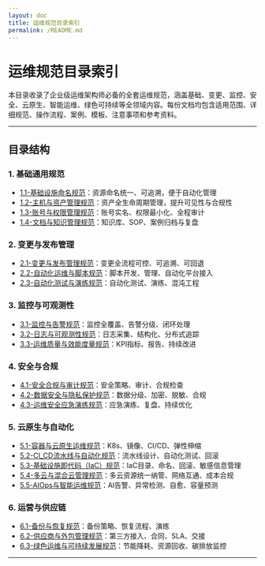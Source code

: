 ```yaml
---
layout: doc
title: 运维规范目录索引
permalink: /README.md
---
```


# 运维规范目录索引

本目录收录了企业级运维架构师必备的全套运维规范，涵盖基础、变更、监控、安全、云原生、智能运维、绿色可持续等全领域内容。每份文档均包含适用范围、详细规范、操作流程、案例、模板、注意事项和参考资料。

---

## 目录结构

### 1. 基础通用规范
- [1.1-基础设施命名规范](./1.1-基础设施命名规范.md)：资源命名统一、可追溯，便于自动化管理
- [1.2-主机与资产管理规范](./1.2-主机与资产管理规范.md)：资产全生命周期管理，提升可见性与合规性
- [1.3-账号与权限管理规范](./1.3-账号与权限管理规范.md)：账号实名、权限最小化、全程审计
- [1.4-文档与知识管理规范](./1.4-文档与知识管理规范.md)：知识库、SOP、案例归档与复盘

### 2. 变更与发布管理
- [2.1-变更与发布管理规范](./2.1-变更与发布管理规范.md)：变更全流程可控、可追溯、可回退
- [2.2-自动化运维与脚本规范](./2.2-自动化运维与脚本规范.md)：脚本开发、管理、自动化平台接入
- [2.3-自动化测试与演练规范](./2.3-自动化测试与演练规范.md)：自动化测试、演练、混沌工程

### 3. 监控与可观测性
- [3.1-监控与告警规范](./3.1-监控与告警规范.md)：监控全覆盖、告警分级、闭环处理
- [3.2-日志与可观测性规范](./3.2-日志与可观测性规范.md)：日志采集、结构化、分布式追踪
- [3.3-运维质量与效能度量规范](./3.3-运维质量与效能度量规范.md)：KPI指标、报告、持续改进

### 4. 安全与合规
- [4.1-安全合规与审计规范](./4.1-安全合规与审计规范.md)：安全策略、审计、合规检查
- [4.2-数据安全与隐私保护规范](./4.2-数据安全与隐私保护规范.md)：数据分级、加密、脱敏、合规
- [4.3-运维安全应急演练规范](./4.3-运维安全应急演练规范.md)：应急演练、复盘、持续优化

### 5. 云原生与自动化
- [5.1-容器与云原生运维规范](./5.1-容器与云原生运维规范.md)：K8s、镜像、CI/CD、弹性伸缩
- [5.2-CI_CD流水线与自动化规范](./5.2-CI_CD流水线与自动化规范.md)：流水线设计、自动化测试、回滚
- [5.3-基础设施即代码（IaC）规范](./5.3-基础设施即代码（IaC）规范.md)：IaC目录、命名、回滚、敏感信息管理
- [5.4-多云与混合云管理规范](./5.4-多云与混合云管理规范.md)：多云资源统一纳管、网络互通、成本合规
- [5.5-AIOps与智能运维规范](./5.5-AIOps与智能运维规范.md)：AI告警、异常检测、自愈、容量预测

### 6. 运营与供应链
- [6.1-备份与恢复规范](./6.1-备份与恢复规范.md)：备份策略、恢复流程、演练
- [6.2-供应商与外包管理规范](./6.2-供应商与外包管理规范.md)：第三方接入、合同、SLA、交接
- [6.3-绿色运维与可持续发展规范](./6.3-绿色运维与可持续发展规范.md)：节能降耗、资源回收、碳排放监控

---
